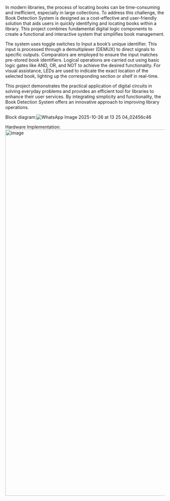 In modern libraries, the process of locating books can be time-consuming and inefficient, especially in large collections. To address this challenge, the Book Detection System is designed as a cost-effective and user-friendly solution that aids users in quickly identifying and locating books within a library. This project combines fundamental digital logic components to create a functional and interactive system that simplifies book management.

The system uses toggle switches to Input a book’s unique identifier. This input is processed through a demultiplexer (DEMUX) to direct signals to specific outputs. Comparators are employed to ensure the input matches pre-stored book identifiers. Logical operations are carried out using basic logic gates like AND, OR, and NOT to achieve the desired functionality. For visual assistance, LEDs are used to indicate the exact location of the selected book, lighting up the corresponding section or shelf in real-time.

This project demonstrates the practical application of digital circuits in solving everyday problems and provides an efficient tool for libraries to enhance their user services. By integrating simplicity and functionality, the Book Detection System offers an innovative approach to improving library operations.

Block diagram:![WhatsApp Image 2025-10-26 at 13 25 04_02456c46](https://github.com/user-attachments/assets/8fb81d7c-7d72-478c-92e8-00de66a2d119)

Hardware Implementation:<img width="868" height="1160" alt="image" src="https://github.com/user-attachments/assets/9237a777-6f0b-4a88-bff2-09f174e465a9" />


